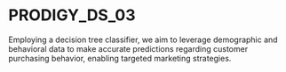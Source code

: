 # PRODIGY_DS_03
Employing a decision tree classifier, we aim to leverage demographic and behavioral data to make accurate predictions regarding customer purchasing behavior, enabling targeted marketing strategies.
